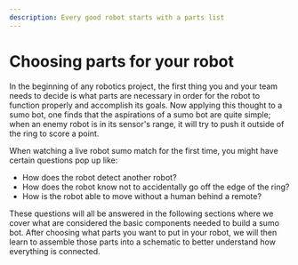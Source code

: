 ```yaml
---
description: Every good robot starts with a parts list
---
```


# Choosing parts for your robot&#x20;

In the beginning of any robotics project, the first thing you and your team needs to decide is what parts are necessary in order for the robot to function properly and accomplish its goals. Now applying this thought to a sumo bot, one finds that the aspirations of a sumo bot are quite simple; when an enemy robot is in its sensor's range, it will try to push it outside of the ring to score a point.&#x20;



When watching a live robot sumo match for the first time, you might have certain questions pop up like:&#x20;

* How does the robot detect another robot?
* How does the robot know not to accidentally go off the edge of the ring?&#x20;
* How is the robot able to move without a human behind a remote?

These questions will all be answered in the following sections where we cover what are considered the basic components needed to build a sumo bot. After choosing what parts you want to put in your robot, we will then learn to assemble those parts into a schematic to better understand how everything is connected.&#x20;

